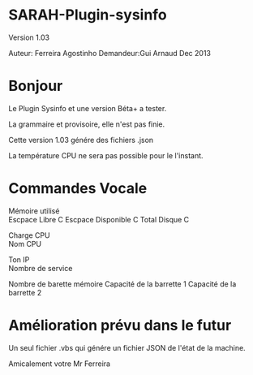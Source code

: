 SARAH-Plugin-sysinfo
====================
Version 1.03

Auteur: Ferreira Agostinho
Demandeur:Gui Arnaud
Dec 2013

Bonjour
=====================

Le Plugin Sysinfo et une version Béta+ a tester.

La grammaire et provisoire, elle n'est pas finie.

Cette version 1.03 génére des fichiers .json

La température CPU ne sera pas possible pour le l'instant.

Commandes Vocale
===============================================
  Mémoire utilisé      
  Escpace Libre  C 
  Escpace Disponible C 
  Total Disque  C      
	  
  Charge CPU  	      
  Nom CPU           
	  
  Ton IP               
  Nombre de service    
	  
  Nombre de barette mémoire 
  Capacité de la barrette 1 
  Capacité de la barrette 2 


Amélioration prévu dans le futur 
=====================
Un seul fichier .vbs qui génére un fichier JSON de l'état de la machine.

Amicalement votre
Mr Ferreira

